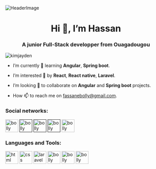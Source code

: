 ![HeaderImage](https://visme.co/blog/wp-content/uploads/2021/05/presentation-design-header.png)

<h1 align="center">Hi 👋, I’m Hassan</h1>
<h3 align="center">A junior Full-Stack developper from Ouagadougou</h3>

<p align="left"> <img src="https://komarev.com/ghpvc/?username=kimjayden&label=Profile%20views&color=0e75b6&style=flat" alt="kimjayden" /> </p>

- I’m currently 🌱 learning **Angular**, **Spring boot**.

- I’m interested 👀 by **React**, **React native**, **Laravel**.

- I’m looking 💞️ to collaborate on **Angular** and **Spring boot** projects.

- How 📫 to reach me on fassanebolly@gmail.com.

<h3 align="left">Social networks:</h3>
<p align="left">
<a href="https://www.linkedin.com/in/bolly-hassan-917581224/" target="blank"><img align="center" src="https://cdn-icons-png.flaticon.com/512/174/174857.png" alt="bolly hassan" height="40" width="40" /></a>
<a href="" target="blank"><img align="center" src="https://cdn-icons.flaticon.com/png/512/3670/premium/3670157.png?token=exp=1660061083~hmac=f5f7bff681e5fdd77c64f36a84c285e5" alt="bolly hassan" height="40" width="40" /></a> 
<a href="" target="blank"><img align="center" src="https://cdn-icons-png.flaticon.com/512/174/174848.png" alt="bolly hassan" height="40" width="40" /></a>
<a href="" target="blank"><img align="center" src="https://cdn-icons-png.flaticon.com/512/1384/1384060.png" alt="bolly hassan" height="40" width="40" /></a>
<a href="https://www.instagram.com/" target="blank"><img align="center" src="https://cdn-icons-png.flaticon.com/512/2111/2111463.png" alt="bolly hassan" height="40" width="40" /></a>
</p>

<h3 align="left">Languages and Tools:</h3>
<p align="left">
<a href="https://www.w3schools.com/html/" target="blank"><img align="center" src="https://cdn-icons-png.flaticon.com/128/5968/5968267.png" alt="html" height="40" width="40" /></a>
<a href="https://www.w3schools.com/css/" target="blank"><img align="center" src="![image](https://user-images.githubusercontent.com/90392006/183703375-2edc803a-2463-4fd2-9fa6-c39f5edae9bd.png)" alt="css" height="40" width="40" /></a>
<a href="https://laravel.com/docs/9.x" target="blank"><img align="center" src="https://laravel.com/img/logomark.min.svg" alt="laravel" height="40" width="40" /></a>
<a href="https://laravel.com/docs/9.x" target="blank"><img align="center" src="" alt="bolly hassan" height="40" width="40" /></a>
<a href="https://laravel.com/docs/9.x" target="blank"><img align="center" src="" alt="bolly hassan" height="40" width="40" /></a>
<a href="https://laravel.com/docs/9.x" target="blank"><img align="center" src="" alt="bolly hassan" height="40" width="40" /></a>
  

<!---
fassane/fassane is a ✨ special ✨ repository because its `README.md` (this file) appears on your GitHub profile.
You can click the Preview link to take a look at your changes.
--->
